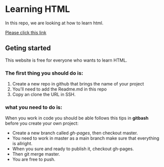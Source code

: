 # Learning HTML

In this repo, we are looking at how to learn html. 

[Please click this link](learning-html/)
## Geting started

This website is free for everyone who wants to learn HTML.

### The first thing you should do is:

1. Create a new repo in github that brings the name of your project 
1. You'll need to add the Readme.md in this repo
1. Copy an clone the URL in SSH.

### what you need to do is:

When you work in code you should be able follows this tips in **gitbash** before you create your own project:
* Create a new branch called *gh-pages*, then checkout master.
* You need to work in master as a main branch make sure that everything is allright.
* When you sure and ready to publish it, checkout gh-pages.
* Then git merge master.
* You are free to push.